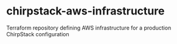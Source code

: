 # chirpstack-aws-infrastructure
Terraform repository defining AWS infrastructure for a production ChirpStack configuration
